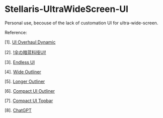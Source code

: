 # Stellaris-UltraWideScreen-UI

Personal use, becouse of the lack of customation UI for ultra-wide-screen.

Reference:

[1]. [UI Overhaul Dynamic ](https://steamcommunity.com/sharedfiles/filedetails/?id=1623423360&searchtext=)

[2]. [!伞の暗蓝科技UI!](https://steamcommunity.com/sharedfiles/filedetails/?id=2411818376&searchtext=wide+outliner)

[3]. [Endless UI](https://steamcommunity.com/sharedfiles/filedetails/?id=2856703363&searchtext=UI)

[4]. [Wide Outliner](https://steamcommunity.com/sharedfiles/filedetails/?id=2820879587&searchtext=wide+outliner)

[5]. [Longer Outliner](https://steamcommunity.com/sharedfiles/filedetails/?id=1342447091&searchtext=long+outliner)

[6]. [Compact UI Outliner](https://steamcommunity.com/sharedfiles/filedetails/?id=2941843549&searchtext=long+outliner)

[7]. [Compact UI Topbar](https://steamcommunity.com/sharedfiles/filedetails/?id=2941839343)

[8]. [ChatGPT](https://chat.openai.com/chat)

